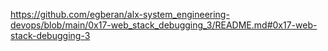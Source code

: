 https://github.com/egberan/alx-system_engineering-devops/blob/main/0x17-web_stack_debugging_3/README.md#0x17-web-stack-debugging-3
